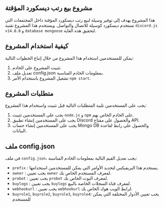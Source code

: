 ## مشروع بيع رتب ديسكورد المؤقتة

هذا المشروع يهدف إلى توفير وسيلة لبيع رتب ديسكورد المؤقتة داخل المجتمعات التي تستخدم ديسكورد كوسيلة للاتصال والتواصل. ويستخدم هذا المشروع تقنية `discord.js v14.8.0` و `database mongoose` لتحقيق هذه الغاية.

## كيفية استخدام المشروع

يمكن للمستخدمين استخدام هذا المشروع من خلال إتباع الخطوات التالية:

1. تثبيت المشروع على الخادم.
2. تعديل ملف config.json بمعلومات الخادم المناسبة.
3. تشغيل المشروع باستخدام الأمر `npm start`.


## متطلبات المشروع

يجب على المستخدمين تلبية المتطلبات التالية قبل تثبيت واستخدام هذا المشروع:

1. يجب على المستخدمين تثبيت `node.js` و `npm` على الخادم الخاص بهم.
2. يجب على المستخدمين إنشاء تطبيق Discord والحصول على مفتاح API.
3. يجب على المستخدمين إنشاء حساب Mongo DB والحصول على رابط لقاعدة البيانات.

## ملف config.json

في ملف `config.json`، يجب تعديل القيم التالية بمعلومات الخادم المناسبة:

- `prefix` : يستخدم هذا البريفيكس لتحديد الأوامر التي يمكن للمستخدمين استخدامها.
- `owner` : يجب تعيين `owner` لمعرف المستخدم الخاص بك.
- `probot` : يجب تعيين `probot` لمعرف البوت الخاص بك.
- `buylogs` : يجب تعيين `buylogs` لمعرف قناة السجلات الخاصة بالبيع.
- `webhookurl` : يجب تعيين `webhookurl` لرابط الويب هوك الخاص بك.
- `buyrole1`, `buyrole2`, `buyrole3`, `buyrole4`: يجب تعيين الأدوار المختلفة التي يمكن للمستخدم
